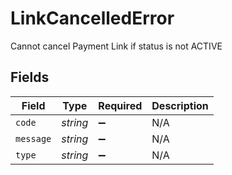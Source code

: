 # LinkCancelledError

Cannot cancel Payment Link if status is not ACTIVE


## Fields

| Field              | Type               | Required           | Description        |
| ------------------ | ------------------ | ------------------ | ------------------ |
| `code`             | *string*           | :heavy_minus_sign: | N/A                |
| `message`          | *string*           | :heavy_minus_sign: | N/A                |
| `type`             | *string*           | :heavy_minus_sign: | N/A                |